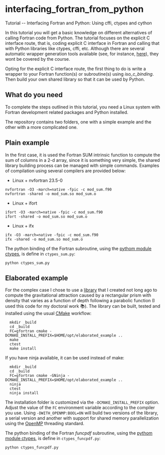 # interfacing_fortran_from_python
Tutorial -- Interfacing Fortran and Python: Using cffi, ctypes and cython


In this tutorial you will get a basic knowledge on different alternatives of calling Fortran code from Python. The tutorial focuses on the explicit C interface route, that is,
coding explicit C interface in Fortran and calling that with Python libraries like ctypes, cffi, etc. Although there are several automatic wrapper generation tools available (see, for instance, [here](https://fortranwiki.org/fortran/show/Python)), they wont be covered by the course.

Opting for the explicit C interface route, the first thing to do is write a wrapper to your Fortran function(s) or subroutine(s) using *iso_c_binding*. Then build your own shared library so that it can be used by Python. 

## What do you need

To complete the steps outlined in this tutorial, you need a Linux system with Fortran development related packages and Python installed.

The repository contains two folders, one with a simple example and the other with a more complicated one.

## Plain example

In the first case, it is used the Fortran SUM intrinsic function to compute the sum of columns in a 2-d array, since it is something very simple, the shared library building process can be managed with simple commands. Examples of compilation using several compilers are provided below:

+ Linux + nvfortran 23.5-0
```
nvfortran -O3 -march=native -fpic -c mod_sum.f90
nvfortran -shared -o mod_sum.so mod_sum.o
```

+ Linux + ifort
```
ifort -O3 -march=native -fpic -c mod_sum.f90
ifort -shared -o mod_sum.so mod_sum.o
```

+ Linux + ifx
```
ifx -O3 -march=native -fpic -c mod_sum.f90
ifx -shared -o mod_sum.so mod_sum.o
```

The python binding of the Fortran subroutine, using the [pythom module ctypes](https://docs.python.org/3/library/ctypes.html), is define in `ctypes_sum.py`:
```
python ctypes_sum.py
```

## Elaborated example

For the complex case I chose to use a [library](https://github.com/ofmla/gravmod3d) that I created not long ago to compute the gravitational attraction caused by a rectangular prism with density that varies as a function of depth following a parabolic function (I used this code for my doctoral work :books:). The library can be built, tested and installed using the usual [CMake](https://cmake.org/) workflow:
```
  mkdir _build
  cd _build
  FC=gfortran cmake -DCMAKE_INSTALL_PREFIX=$HOME/opt/elaborated_example ..
  make
  ctest
  make install
```
If you have ninja available, it can be used instead of make:
```
  mkdir _build
  cd _build
  FC=gfortran cmake -GNinja -DCMAKE_INSTALL_PREFIX=$HOME/opt/elaborated_example ..
  ninja
  ctest
  ninja install
```
The installation folder is customized via the ``-DCMAKE_INSTALL_PREFIX`` option.
Adjust the value of the `FC` environment variable according to the compiler
you use.
Using ``-DWITH_OPENMP:BOOL=ON`` will build two versions of the library, a serial version and another with support for shared memory parallelization using the [OpenMP](https://en.wikipedia.org/wiki/OpenMP) threading standard.

The python binding of the Fortran *funcpdf* subroutine, using the [pythom module ctypes](https://docs.python.org/3/library/ctypes.html), is define in `ctypes_funcpdf.py`:
```
python ctypes_funcpdf.py
```